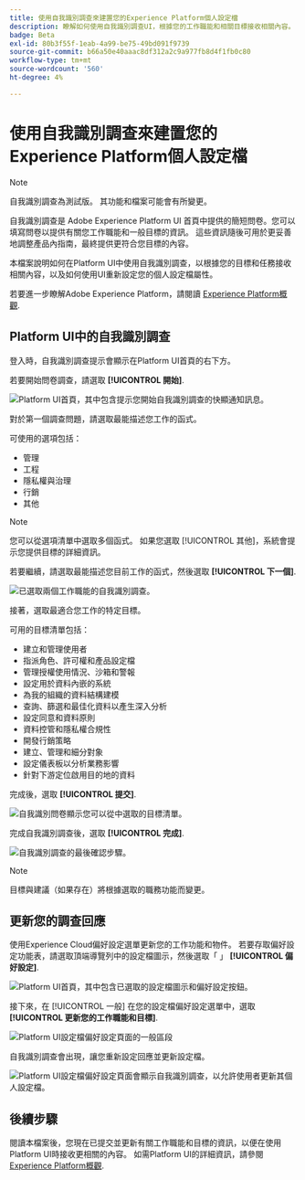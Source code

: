 ```yaml
---
title: 使用自我識別調查來建置您的Experience Platform個人設定檔
description: 瞭解如何使用自我識別調查UI，根據您的工作職能和相關目標接收相關內容。
badge: Beta
exl-id: 80b3f55f-1eab-4a99-be75-49bd091f9739
source-git-commit: b66a50e40aaac8df312a2c9a977fb8d4f1fb0c80
workflow-type: tm+mt
source-wordcount: '560'
ht-degree: 4%

---
```


# 使用自我識別調查來建置您的Experience Platform個人設定檔

>[!NOTE]
>
>自我識別調查為測試版。 其功能和檔案可能會有所變更。

自我識別調查是 Adob&#x200B;&#x200B;e Experience Platform UI 首頁中提供的簡短問卷。您可以填寫問卷以提供有關您工作職能和一般目標的資訊。 這些資訊隨後可用於更妥善地調整產品內指南，最終提供更符合您目標的內容。

本檔案說明如何在Platform UI中使用自我識別調查，以根據您的目標和任務接收相關內容，以及如何使用UI重新設定您的個人設定檔屬性。

若要進一步瞭解Adobe Experience Platform，請閱讀 [Experience Platform概觀](home.md).

## Platform UI中的自我識別調查

登入時，自我識別調查提示會顯示在Platform UI首頁的右下方。

若要開始問卷調查，請選取 **[!UICONTROL 開始]**.

![Platform UI首頁，其中包含提示您開始自我識別調查的快顯通知訊息。](./images/survey/survey-prompt.png)

對於第一個調查問題，請選取最能描述您工作的函式。

可使用的選項包括：

* 管理
* 工程
* 隱私權與治理
* 行銷
* 其他

>[!NOTE]
>
>您可以從選項清單中選取多個函式。 如果您選取 [!UICONTROL 其他]，系統會提示您提供目標的詳細資訊。

若要繼續，請選取最能描述您目前工作的函式，然後選取 **[!UICONTROL 下一個]**.

![已選取兩個工作職能的自我識別調查。](./images/survey/select-functions.png)

接著，選取最適合您工作的特定目標。

可用的目標清單包括：

* 建立和管理使用者
* 指派角色、許可權和產品設定檔
* 管理授權使用情況、沙箱和警報
* 設定用於資料內嵌的系統
* 為我的組織的資料結構建模
* 查詢、篩選和最佳化資料以產生深入分析
* 設定同意和資料原則
* 資料控管和隱私權合規性
* 開發行銷策略
* 建立、管理和細分對象
* 設定儀表板以分析業務影響
* 針對下游定位啟用目的地的資料

完成後，選取 **[!UICONTROL 提交]**.

![自我識別問卷顯示您可以從中選取的目標清單。](./images/survey/select-objectives.png)

完成自我識別調查後，選取 **[!UICONTROL 完成]**.

![自我識別調查的最後確認步驟。](./images/survey/survey-complete.png)

>[!NOTE]
>
>目標與建議（如果存在）將根據選取的職務功能而變更。

## 更新您的調查回應

使用Experience Cloud偏好設定選單更新您的工作功能和物件。 若要存取偏好設定功能表，請選取頂端導覽列中的設定檔圖示，然後選取「 」 **[!UICONTROL 偏好設定]**.

![Platform UI首頁，其中包含已選取的設定檔圖示和偏好設定按鈕。](./images/survey/preferences.png)

接下來，在 [!UICONTROL 一般] 在您的設定檔偏好設定選單中，選取 **[!UICONTROL 更新您的工作職能和目標]**.

![Platform UI設定檔偏好設定頁面的一般區段](./images/survey/update.png)

自我識別調查會出現，讓您重新設定回應並更新設定檔。

![Platform UI設定檔偏好設定頁面會顯示自我識別調查，以允許使用者更新其個人設定檔。](./images/survey/new-survey.png)

## 後續步驟

閱讀本檔案後，您現在已提交並更新有關工作職能和目標的資訊，以便在使用Platform UI時接收更相關的內容。 如需Platform UI的詳細資訊，請參閱 [Experience Platform概觀](home.md).
